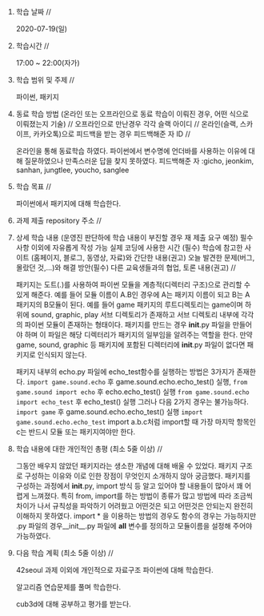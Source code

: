 1. 학습 날짜 // 

    2020-07-19(일)
 
2. 학습시간 // 

    17:00 ~ 22:00(자가)

3. 학습 범위 및 주제 // 
    
    파이썬, 패키지

4. 동료 학습 방법 (온라인 또는 오프라인으로 동료 학습이 이뤄진 경우, 어떤 식으로 이뤄졌는지 기술) // 오프라인으로 만난경우 각각 슬랙 아이디 // 온라인(슬랙, 스카이프, 카카오톡)으로 피드백을 받는 경우 피드백해준 자 ID // 

    온라인을 통해 동료학습 하였다. 파이썬에서 변수명에 언더바를 사용하는 이유에 대해 질문하였으나 만족스러운 답을 찾지 못하였다. 피드백해준 자 :gicho, jeonkim, sanhan, jungtlee, youcho, sanglee

5. 학습 목표 //

    파이썬에서 패키지에 대해 학습한다.
    
6. 과제 제출 repository 주소 // 
    
    
    
7. 상세 학습 내용 (운영진 판단하에 학습 내용이 부진할 경우 재 제출 요구 예정) 필수사항 이외에 자유롭게 작성 가능 실제 코딩에 사용한 시간 (필수) 학습에 참고한 사이트 (홈페이지, 블로그, 동영상, 자료)와 간단한 내용(권고) 오늘 발견한 문제(버그, 몰랐던 것,...)와 해결 방안(필수) 다른 교육생들과의 협업, 토론 내용(권고) //
    
    패키지는 도트(.)를 사용하여 파이썬 모듈을 계층적(디렉터리 구조)으로 관리할 수 있게 해준다. 예를 들어 모듈 이름이 A.B인 경우에 A는 패키지 이름이 되고 B는 A 패키지의 B모듈이 된다. 예를 들어 game 패키지의 루트디렉토리는 game이며 하위에 sound, graphic, play 서브 디렉토리가 존재하고 서브 디렉토리 내부에 각각의 파이썬 모듈이 존재하는 형태이다. 패키지를 만드는 경우 __init__.py 파일을 만들어야 하며 이 파일은 해당 디렉터리가 패키지의 일부임을 알려주는 역할을 한다. 만약 game, sound, graphic 등 패키지에 포함된 디렉터리에 __init__.py 파일이 없다면 패키지로 인식되지 않는다.
    
    패키지 내부의 echo.py 파일에 echo_test함수를 실행하는 방법은 3가지가 존재한다. `import game.sound.echo` 후 game.sound.echo.echo_test() 실행, `from game.sound import echo` 후 echo.echo_test() 실행 `from game.sound.echo import echo_test` 후 echo_test() 실행 그러나 다음 2가지 경우는 불가능하다. `import game` 후 game.sound.echo.echo_test() 실행 `import game.sound.echo.echo_test` import a.b.c처럼 import할 때 가장 마지막 항목인 c는 반드시 모듈 또는 패키지여야만 한다.
    
8. 학습 내용에 대한 개인적인 총평 (최소 5줄 이상) //

   그동안 배우지 않았던 패키지라는 생소한 개념에 대해 배울 수 있었다. 패키지 구조로 구성하는 이유와 이로 인한 장점이 무엇인지 소개하지 않아 궁금했다. 패키지를 구성하는 과정에서 __init__.py, import 방식 등 알고 있어야 할 내용들이 많아서 꽤 어렵게 느껴졌다. 특히 from, import를 하는 방법이 종류가 많고 방법에 따라 조금씩 차이가 나서 규칙성을 파악하기 어려웠고 어떤것은 되고 어떤것은 안되는지 완전히 이해하지 못하였다. import * 을 이용하는 방법의 경우도 함수의 경우는 가능하지만 .py 파일의 경우__init__.py 파일에 __all__ 변수를 정의하고 모듈이름을 설정해 주어야 가능하였다. 
   
9. 다음 학습 계획 (최소 5줄 이상) // 
    
    42seoul 과제 이외에 개인적으로 자료구조 파이썬에 대해 학습한다.
    
    알고리즘 연습문제를 풀며 학습한다.
    
    cub3d에 대해 공부하고 평가를 받는다.